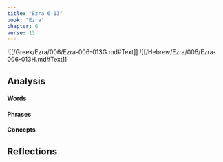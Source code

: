 ```yaml
---
title: "Ezra 6:13"
book: "Ezra"
chapter: 6
verse: 13
---
```

![[/Greek/Ezra/006/Ezra-006-013G.md#Text]]
![[/Hebrew/Ezra/006/Ezra-006-013H.md#Text]]

## Analysis

#### Words

#### Phrases

#### Concepts

## Reflections
